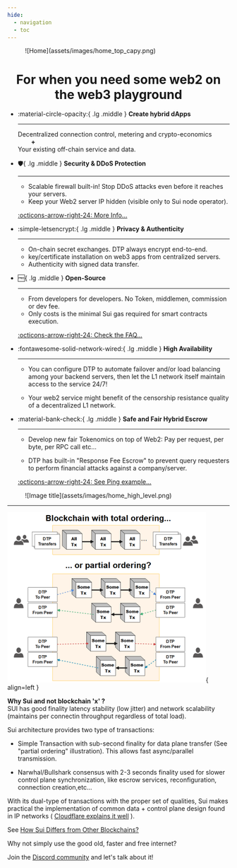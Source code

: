```yaml
---
hide:
  - navigation
  - toc
---
```

<figure markdown>
  ![Home](assets/images/home_top_capy.png)
</figure>
<h1 align="center">For when you need some <b>web2</b> on the <b>web3</b> playground</h1>
<div class="grid cards" markdown>

-   :material-circle-opacity:{ .lg .middle } __Create hybrid dApps__

    ---

    Decentralized connection control, metering and crypto-economics<br>
    <b>&nbsp;&nbsp;&nbsp;&nbsp;&nbsp;&nbsp;&nbsp;&nbsp;&nbsp;+</b>
    <br>Your existing off-chain service and data.


-   :shield:{ .lg .middle } __Security & DDoS Protection__

    ---

    * Scalable firewall built-in! Stop DDoS attacks even before it reaches your servers.
    * Keep your Web2 server IP hidden (visible only to Sui node operator).

    [:octicons-arrow-right-24: More Info...](#)

-   :simple-letsencrypt:{ .lg .middle } __Privacy & Authenticity__

    ---

    * On-chain secret exchanges. DTP always encrypt end-to-end. 
    * key/certificate installation on web3 apps from centralized servers.
    * Authenticity with signed data transfer.

-   :free:{ .lg .middle } __Open-Source__

    ---

    * From developers for developers. No Token, middlemen, commission or dev fee.
    * Only costs is the minimal Sui gas required for smart contracts execution.
  
    [:octicons-arrow-right-24: Check the FAQ...](#)

-   :fontawesome-solid-network-wired:{ .lg .middle } __High Availability__

    ---
    
    * You can configure DTP to automate failover and/or load balancing among your backend servers, then let the L1 network itself maintain access to the service 24/7!

    * Your web2 service might benefit of the censorship resistance quality of a decentralized L1 network.


-   :material-bank-check:{ .lg .middle } __Safe and Fair Hybrid Escrow__

    ---
    
    * Develop new fair Tokenomics on top of Web2: Pay per request, per byte, per RPC call etc...
    
    * DTP has built-in "Response Fee Escrow" to prevent query requesters to perform financial attacks against a company/server.

    [:octicons-arrow-right-24: See Ping example...](#)
</div>

<figure markdown>
![Image title](assets/images/home_high_level.png)
</figure>

---



![Image title](assets/images/total_vs_partial_order_small.PNG){ align=left }

<b> Why Sui and not blockchain 'x' ?</b><br>
SUI has good finality latency stability (low jitter) and network scalability (maintains per connectin throughput regardless of total load).<br>

Sui architecture provides two type of transactions:

* Simple Transaction with sub-second finality for data plane transfer (See "partial ordering" illustration). This allows fast async/parallel transmission.

* Narwhal/Bullshark consensus with 2-3 seconds finality used for slower control plane synchronization, like escrow services, reconfiguration, connection creation,etc...

With its dual-type of transactions with the proper set of qualities, Sui makes practical the implementation of common data + control plane design found in IP networks ( [Cloudflare explains it well](https://www.cloudflare.com/learning/network-layer/what-is-the-control-plane/) ).
 
See [How Sui Differs from Other Blockchains?](https://docs.sui.io/learn/sui-compared)

Why not simply use the good old, faster and free internet?

Join the [Discord community](https://discord.gg/Erb6SwsVbH) and let's talk about it!


